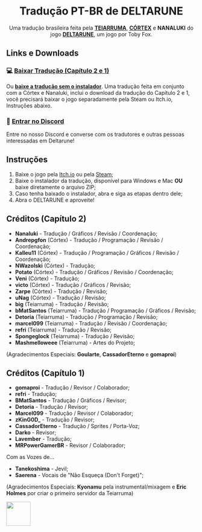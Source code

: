 <div align="center">
  <h1>Tradução PT-BR de DELTARUNE</h1>
  <p>Uma tradução brasileira feita pela <a href="https://twitter.com/teiarruma"><b>TEIARRUMA</b></a>, <a href="https://twitter.com/CortexTraducao" target="_blank"><b>CÓRTEX</b></a> e <b>NANALUKI</b>  do jogo <a href="https://deltarune.com/"><b>DELTARUNE</b></a>, um jogo por Toby Fox. <br>
</div>

## Links e Downloads

### 💻 [Baixar Tradução (Capítulo 2 e 1)](https://drive.google.com/file/d/1-P8zjMB3zvUPmdMjiDKNvYP7LY78nspb/view)
Ou <b>[baixe a tradução sem o instalador](https://drive.google.com/file/d/1UuZ-RsEGy6hCMQvLBdn0wMOEzU34-EIH/view)</b>. Uma tradução feita em conjunto com a Córtex e Nanaluki, inclui o download da tradução do Capítulo 2 e 1, você precisará baixar o jogo separadamente pela Steam ou Itch.io, Instruções abaixo.

### 🔗 [Entrar no Discord](https://discord.gg/UQUMkrb46c)
Entre no nosso Discord e converse com os tradutores e outras pessoas interessadas em Deltarune!

## Instruções
1. Baixe o jogo pela [Itch.io](https://tobyfox.itch.io/deltarune) ou pela [Steam](https://store.steampowered.com/app/1671210/DELTARUNE/);
2. Baixe o instalador da tradução, disponível para Windows e Mac **OU** baixe diretamente o arquivo ZIP;
3. Caso tenha baixado o instalador, abra e siga as etapas dentro dele;
4. Abra o DELTARUNE e aproveite!

## Créditos (Capítulo 2)
- **Nanaluki** - Tradução / Gráficos / Revisão / Coordenação;
- **Andrepgfon** (Córtex) - Tradução / Programação / Revisão / Coordenação;
- **Kalleu11** (Córtex) - Tradução / Programação / Gráficos / Revisão / Coordenação;
- **NWazolski** (Córtex) - Tradução;
- **Potato** (Córtex) - Tradução / Gráficos / Revisão / Coordenação;
- **Veni** (Córtex) - Tradução;
- **victo** (Córtex) - Tradução / Gráficos / Revisão;
- **Zarpe** (Córtex) - Tradução / Revisão;
- **uNag** (Córtex) - Tradução / Revisão;
- **big** (Teiarruma) - Tradução / Revisão;
- **bMatSantos** (Teiarruma) - Tradução / Programação / Gráficos / Revisão;
- **Detoria** (Teiarruma) - Tradução / Programação / Revisão;
- **marcel099** (Teiarruma) - Tradução / Revisão / Coordenação;
- **refri** (Teiarruma) - Tradução / Revisão;
- **Spongeglock** (Teiarruma) - Tradução / Revisão;
- **Mashmelloweee** (Teiarruma) - Artes do Projeto;

(Agradecimentos Especiais: **Goularte**, **CassadorEterno** e **gomaproi**)

## Créditos (Capítulo 1)
- **gomaproi** - Tradução / Revisor / Colaborador;
- **refri** - Tradução;
- **BMatSantos** - Tradução / Gráficos / Revisor;
- **Detoria** - Tradução / Revisor;
- **Marcel099** - Tradução / Revisor / Colaborador;
- **zKinG0D_** - Tradução / Revisor;
- **CassadorEterno** - Tradução / Sprites / Porta-Voz;
- **Darko** - Revisor;
- **Lavember** - Tradução;
- **MRPowerGamerBR** - Revisor / Colaborador;

Com as Vozes de...

- **Tanekoshima** - Jevil;
- **Saerena** - Vocais de "Não Esqueça (Don't Forget)";

(Agradecimentos Especiais: **Kyonamu** pela instrumental/mixagem e **Eric Holmes** por criar o primeiro servidor da Teiarruma)

<img width="64" height="64" src="https://user-images.githubusercontent.com/28575885/134047058-652bd587-e9af-4e84-b0cd-e99c2b4ecad7.png">
